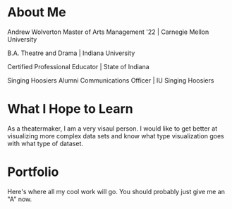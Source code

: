 # About Me
Andrew Wolverton
Master of Arts Management '22 | Carnegie Mellon University

B.A. Theatre and Drama | Indiana University

Certified Professional Educator | State of Indiana

Singing Hoosiers Alumni Communications Officer | IU Singing Hoosiers 

# What I Hope to Learn
As a theatermaker, I am a very visaul person. I would like to get better at visualizing more complex data sets and know what type visualization goes with what type of dataset.

# Portfolio
Here's where all my cool work will go. You should probably just give me an "A" now.
